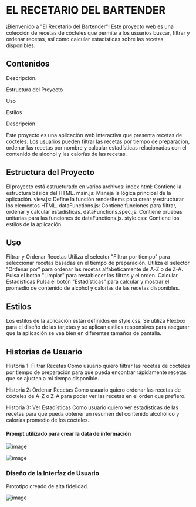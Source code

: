 # EL RECETARIO DEL BARTENDER
¡Bienvenido a "El Recetario del Bartender"! Este proyecto web es una colección de recetas de cócteles que permite a los usuarios buscar, filtrar y ordenar recetas, así como calcular estadísticas sobre las recetas disponibles.

## Contenidos

Descripción.


Estructura del Proyecto


Uso


Estilos



Descripción

Este proyecto es una aplicación web interactiva que presenta recetas de cócteles. Los usuarios pueden filtrar las recetas por tiempo de preparación, ordenar las recetas por nombre y calcular estadísticas relacionadas con el contenido de alcohol y las calorías de las recetas.

## Estructura del Proyecto
El proyecto está estructurado en varios archivos:
index.html: Contiene la estructura básica del HTML.
main.js: Maneja la lógica principal de la aplicación.
view.js: Define la función renderItems para crear y estructurar los elementos HTML.
dataFunctions.js: Contiene funciones para filtrar, ordenar y calcular estadísticas.
dataFunctions.spec.js: Contiene pruebas unitarias para las funciones de dataFunctions.js.
style.css: Contiene los estilos de la aplicación.
## Uso
Filtrar y Ordenar Recetas
Utiliza el selector "Filtrar por tiempo" para seleccionar recetas basadas en el tiempo de preparación.
Utiliza el selector "Ordenar por" para ordenar las recetas alfabéticamente de A-Z o de Z-A.
Pulsa el botón "Limpiar" para restablecer los filtros y el orden.
Calcular Estadísticas
Pulsa el botón "Estadísticas" para calcular y mostrar el promedio de contenido de alcohol y calorías de las recetas disponibles.

## Estilos
Los estilos de la aplicación están definidos en style.css. Se utiliza Flexbox para el diseño de las tarjetas y se aplican estilos responsivos para asegurar que la aplicación se vea bien en diferentes tamaños de pantalla.




## Historias de Usuario
Historia 1: Filtrar Recetas
Como usuario quiero filtrar las recetas de cócteles por tiempo de preparación para que pueda encontrar rápidamente recetas que se ajusten a mi tiempo disponible.


Historia 2: Ordenar Recetas
Como usuario quiero ordenar las recetas de cócteles de A-Z o Z-A para poder ver las recetas en el orden que prefiero.


Historia 3: Ver Estadísticas
Como usuario quiero ver estadísticas de las recetas para que pueda obtener un resumen del contenido alcohólico y calorías promedio de los cócteles.


#### Prompt utilizado para crear la data de información
![image](https://github.com/user-attachments/assets/527276f8-15b2-4427-8430-47f53423cd28)

![image](https://github.com/user-attachments/assets/efbb16ab-39ea-42e6-91ed-5d0932661aa5)

### Diseño de la Interfaz de Usuario 
Prototipo creado de alta fidelidad.


![image](https://github.com/user-attachments/assets/4430994e-d66a-4b7a-adc4-6ce910fdd287)





